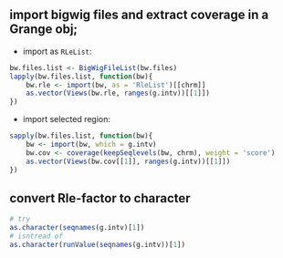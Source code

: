 ## import bigwig files and extract coverage in a Grange obj;
- import as `RLeList`:
```R
bw.files.list <- BigWigFileList(bw.files)
lapply(bw.files.list, function(bw){
    bw.rle <- import(bw, as = 'RleList')[[chrm]]
    as.vector(Views(bw.rle, ranges(g.intv))[[1]])
})
```
- import selected region:
```R
sapply(bw.files.list, function(bw){
    bw <- import(bw, which = g.intv)
    bw.cov <- coverage(keepSeqlevels(bw, chrm), weight = 'score')
    as.vector(Views(bw.cov[[1]], ranges(g.intv))[[1]])
})
```

## convert Rle-factor to character
```R
# try
as.character(seqnames(g.intv)[1])
# isntread of
as.character(runValue(seqnames(g.intv))[1])
```
